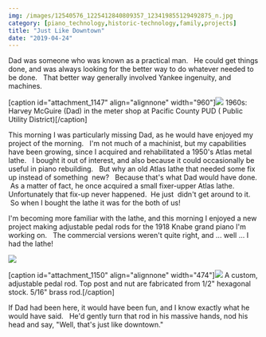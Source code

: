 ```yaml
---
img: /images/12540576_1225412840809357_123419855129492875_n.jpg
category: [piano_technology,historic-technology,family,projects]
title: "Just Like Downtown"
date: "2019-04-24"
---
```


Dad was someone who was known as a practical man.   He could get things done, and was always looking for the better way to do whatever needed to be done.   That better way generally involved Yankee ingenuity, and machines.

\[caption id="attachment\_1147" align="alignnone" width="960"\][![](/images/12540576_1225412840809357_123419855129492875_n.jpg)](http://blog.duanemcguire.com/wp-content/uploads/2019/04/12540576_1225412840809357_123419855129492875_n.jpg) 1960s: Harvey McGuire (Dad) in the meter shop at Pacific County PUD ( Public Utility District)\[/caption\]

This morning I was particularly missing Dad, as he would have enjoyed my project of the morning.   I'm not much of a machinist, but my capabilities have been growing, since I acquired and rehabilitated a 1950's Atlas metal lathe.   I bought it out of interest, and also because it could occasionally be useful in piano rebuilding.   But why an old Atlas lathe that needed some fix up instead of something  new?   Because that's what Dad would have done.   As a matter of fact, he once acquired a small fixer-upper Atlas lathe.  Unfortunately that fix-up never happened.  He just  didn't get around to it.   So when I bought the lathe it was for the both of us!

I'm becoming more familiar with the lathe, and this morning I enjoyed a new project making adjustable pedal rods for the 1918 Knabe grand piano I'm working on.   The commercial versions weren't quite right, and ... well ... I had the lathe!

[![](/images/pedal-rod-crop-1024x674.jpg)](http://blog.duanemcguire.com/wp-content/uploads/2019/04/pedal-rod-crop.jpg)

\[caption id="attachment\_1150" align="alignnone" width="474"\][![](/images/pedal-rod-2-cropped-1024x458.jpg)](http://blog.duanemcguire.com/wp-content/uploads/2019/04/pedal-rod-2-cropped.jpg) A custom, adjustable pedal rod. Top post and nut are fabricated from 1/2" hexagonal stock. 5/16" brass rod.\[/caption\]

If Dad had been here, it would have been fun, and I know exactly what he would have said.   He'd gently turn that rod in his massive hands, nod his head and say, "Well, that's just like downtown."
